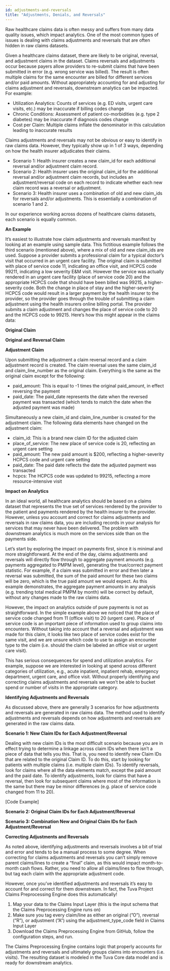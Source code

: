 ```yaml
---
id: adjustments-and-reversals
title: "Adjustments, Denials, and Reversals"
---
```

Raw healthcare claims data is often messy and suffers from many data quality issues, which impact analytics.  One of the most common types of issues is dealing with claims adjustments and reversals that are often hidden in raw claims datasets.  

Given a healthcare claims dataset, there are likely to be original, reversal, and adjustment claims in the dataset.  Claims reversals and adjustments occur because payers allow providers to re-submit claims that have been submitted in error (e.g. wrong service was billed).  The result is often multiple claims for the same encounter are billed for different services and/or paid amounts.  Without appropriately accounting for and adjusting for claims adjustment and reversals, downstream analytics can be impacted.  For example:

- Utilization Analytics: Counts of services (e.g. ED visits, urgent care visits, etc.) may be inaccurate if billing codes change
- Chronic Conditions: Assessment of patient co-morbidities (e.g. type 2 diabetes) may be inaccurate if diagnosis codes change
- Cost per Claim: Multiple claims inflate the denominator in this calculation leading to inaccurate results

Claims adjustments and reversals may not be obvious or easy to identify in raw claims data.  However, they typically show up in 1 of 3 ways, depending on how the health insurer adjudicates their claims.  

- Scenario 1: Health insurer creates a new claim_id for each additional reversal and/or adjustment claim record.
- Scenario 2: Health insurer uses the original claim_id for the additional reversal and/or adjustment claim records, but includes an adjustment/reversal code on each record to indicate whether each new claim record was a reversal or adjustment.
- Scenario 3: Health insurer uses a combination of old and new claim_ids for reversals and/or adjustments.  This is essentially a combination of scenario 1 and 2.

In our experience working across dozens of healthcare claims datasets, each scenario is equally common.

**An Example**

It’s easiest to illustrate how claim adjustments and reversals manifest by looking at an example using sample data.  This fictitious example follows the third scenario (mentioned above), where a mix of old and new claim_ids are used.  Suppose a provider submits a professional claim for a typical doctor’s visit that occurred in an urgent care facility.  The original claim is submitted with place of service code 11, indicating an office visit, and HCPCS code 99211, indicating a low severity E&M visit.  However the service was actually rendered in an urgent care facility (place of service code 20) and the appropriate HCPCS code that should have been billed was 99215, a higher-severity code.  Both the change in place of stay and the higher-severity HCPCS code would result in a larger payment by the health insurer to the provider, so the provider goes through the trouble of submitting a claim adjustment using the health insurers online billing portal.  The provider submits a claim adjustment and changes the place of service code to 20 and the HCPCS code to 99215.  Here’s how this might appear in the claims data:

**Original Claim**

**Original and Reversal Claim**

**Adjustment Claim**

Upon submitting the adjustment a claim reversal record and a claim adjustment record is created.  The claim reversal uses the same claim_id and claim_line_number as the original claim.  Everything is the same as the original claim except for the following:

- paid_amount: This is equal to -1 times the original paid_amount, in effect reversing the payment
- paid_date: The paid_date represents the date when the reversed payment was transacted (which tends to match the date when the adjusted payment was made)

Simultaneously a new claim_id and claim_line_number is created for the adjustment claim.  The following data elements have changed on the adjustment claim:

- claim_id: This is a brand new claim ID for the adjusted claim
- place_of_service: The new place of service code is 20, reflecting an urgent care setting
- paid_amount: The new paid amount is $200, reflecting a higher-severity HCPCS code and urgent care setting
- paid_date: The paid date reflects the date the adjusted payment was transacted
- hcpcs: The HCPCS code was updated to 99215, reflecting a more resource-intensive visit

**Impact on Analytics**

In an ideal world, all healthcare analytics should be based on a claims dataset that represents the true set of services rendered by the provider to the patient and payments rendered by the health insurer to the provider.  However, unless you account and correct for claims adjustments and reversals in raw claims data, you are including records in your analysis for services that may never have been delivered.  The problem with downstream analytics is much more on the services side than on the payments side.

Let’s start by exploring the impact on payments first, since it is minimal and more straightforward.  At the end of the day, claims adjustments and reversals will directly flow through to aggregate payment amounts (e.g. payments aggregated to PMPM level), generating the true/correct payment statistic.  For example, if a claim was submitted in error and then later a reversal was submitted, the sum of the paid amount for these two claims will be zero, which is the true paid amount we would expect.  As this example demonstrates, the aggregate payment amounts in any analysis (e.g. trending total medical PMPM by month) will be correct by default, without any changes made to the raw claims data.

However, the impact on analytics outside of pure payments is not as straightforward.  In the simple example above we noticed that the place of service code changed from 11 (office visit) to 20 (urgent care).  Place of service code is an important piece of information used to group claims into encounters.  Without taking into account that a reversal and adjustment was made for this claim, it looks like two place of service codes exist for the same visit, and we are unsure which code to use to assign an encounter type to the claim (i.e. should the claim be labeled an office visit or urgent care visit).  

This has serious consequences for spend and utilization analytics.  For example, suppose we are interested in looking at spend across different categories of utilization, e.g., acute inpatient, inpatient rehab, emergency department, urgent care, and office visit.  Without properly identifying and correcting claims adjustments and reversals we won’t be able to bucket spend or number of visits in the appropriate category.

**Identifying Adjustments and Reversals**

As discussed above, there are generally 3 scenarios for how adjustments and reversals are generated in raw claims data.  The method used to identify adjustments and reversals depends on how adjustments and reversals are generated in the raw claims data.  

**Scenario 1: New Claim IDs for Each Adjustment/Reversal**

Dealing with new claim IDs is the most difficult scenario because you are in effect trying to determine a linkage across claim IDs when there isn’t a piece of data that tells you this.  That is, you need to identify new Claim IDs that are related to the original Claim ID.  To do this, start by looking for patients with multiple claims (i.e. multiple claim IDs).  To identify reversals, look for claims where all the data elements match, except the paid amount and the paid date.  To identify adjustments, look for claims that have a reversal, then look for subsequent claims where most of the information is the same but there may be minor differences (e.g. place of service code changed from 11 to 20).

[Code Example]

**Scenario 2: Original Claim IDs for Each Adjustment/Reversal**

**Scenario 3: Combination New and Original Claim IDs for Each Adjustment/Reversal**

**Correcting Adjustments and Reversals**

As noted above, identifying adjustments and reversals involves a bit of trial and error and tends to be a manual process to some degree.  When correcting for claims adjustments and reversals you can’t simply remove parent claims/lines to create a “final” claim, as this would impact month-to-month cash flows.  Rather, you need to allow all claims/lines to flow through, but tag each claim with the appropriate adjustment code.

However, once you’ve identified adjustments and reversals it’s easy to account for and correct for them downstream.  In fact, the Tuva Project Claims Preprocessing Engine does this automatically!

1. Map your data to the Claims Input Layer (this is the input schema that the Claims Preprocessing Engine runs on)
2. Make sure you tag every claim/line as either an original (”O”), reversal (”R”), or adjustment (”A”) using the adjustment_type_code field in Claims Input Layer
3. Download the Claims Preprocessing Engine from GitHub, follow the configuration steps, and run.

The Claims Preprocessing Engine contains logic that properly accounts for adjustments and reversals and ultimately groups claims into encounters (i.e. visits).  The resulting dataset is modeled in the Tuva Core data model and is ready for downstream analytics.
